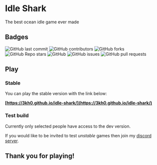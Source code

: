 # Idle Shark
The best ocean idle game ever made

## Badges

<html>
<p>
<img alt="GitHub last commit" src="https://img.shields.io/github/last-commit/3kh0/idle-shark?color=red&label=Lastest%20commit&logo=github">
<img alt="GitHub contributors" src="https://img.shields.io/github/contributors/3kh0/idle-shark?color=purple&label=Contributors&logo=github">
<img alt="GitHub forks" src="https://img.shields.io/github/forks/3kh0/idle-shark?label=Forks&logo=github">
<img alt="GitHub Repo stars" src="https://img.shields.io/github/stars/3kh0/idle-shark?color=yellow&label=Stars&logo=github">
<img alt="GitHub" src="https://img.shields.io/github/license/3kh0/idle-shark?label=License&logo=github">
<img alt="GitHub issues" src="https://img.shields.io/github/issues/3kh0/idle-shark?label=Issues&logo=github">
<img alt="GitHub pull requests" src="https://img.shields.io/github/issues-pr/3kh0/idle-shark?color=yellow&label=Pull%20Requests&logo=github">
  </p>
  </html>
  
  ## Play
  
  ### Stable
  
  You can play the stable version with the link below:
  
  **[https://3kh0.github.io/idle-shark/](https://3kh0.github.io/idle-shark/)**
  
  ### Test build
  
  Currently only selected people have access to the dev version.
  
  If you would like to be invited to test *unstable* games then join my [discord server](https://dsc.gg/3kh0/).
  
  ## Thank you for playing!
